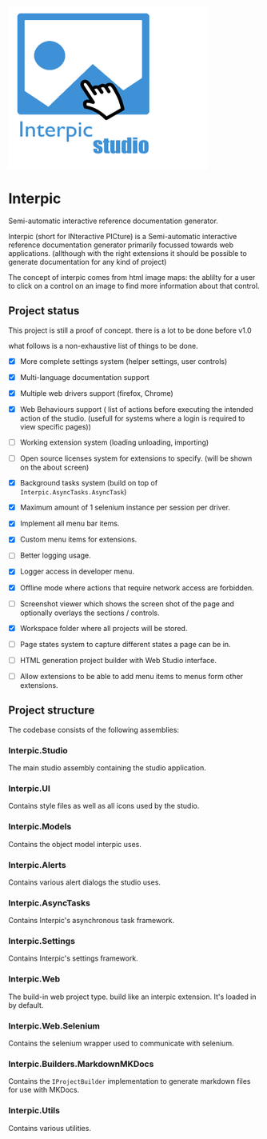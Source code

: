 <img src="https://github.com/lsieben97/Interpic/blob/master/src/Interpic.Icons/Icons/Logo.png" width="400" height="325"/>


# Interpic
Semi-automatic interactive reference documentation generator.  

Interpic (short for INteractive PICture) is a Semi-automatic interactive reference documentation generator primarily focussed towards web applications. (allthough with the right extensions it should be possible to generate documentation for any kind of project)  

The concept of interpic comes from html image maps: the ablilty for a user to click on a control on an image to find more information about that control.

## Project status
This project is still a proof of concept. there is a lot to be done before v1.0  

what follows is a non-exhaustive list of things to be done.
- [x] More complete settings system (helper settings, user controls) 
- [x] Multi-language documentation support
- [x] Multiple web drivers support (firefox, Chrome)
- [x] Web Behaviours support ( list of actions before executing the intended action of the studio. (usefull for systems where a login is required to view specific pages))
- [ ] Working extension system (loading unloading, importing)
- [ ] Open source licenses system for extensions to specify. (will be shown on the about screen)
- [x] Background tasks system (build on top of `Interpic.AsyncTasks.AsyncTask`)
- [x] Maximum amount of 1 selenium instance per session per driver.
- [x] Implement all menu bar items.
- [x] Custom menu items for extensions.
- [ ] Better logging usage.
- [x] Logger access in developer menu.
- [x] Offline mode where actions that require network access are forbidden.
- [ ] Screenshot viewer which shows the screen shot of the page and optionally overlays the sections / controls.
- [x] Workspace folder where all projects will be stored.
- [ ] Page states system to capture different states a page can be in.
- [ ] HTML generation project builder with Web Studio interface.
- [ ] Allow extensions to be able to add menu items to menus form other extensions.


## Project structure
The codebase consists of the following assemblies:
### Interpic.Studio
The main studio assembly containing the studio application.
### Interpic.UI
Contains style files as well as all icons used by the studio.
### Interpic.Models
Contains the object model interpic uses.
### Interpic.Alerts
Contains various alert dialogs the studio uses.
### Interpic.AsyncTasks
Contains Interpic's asynchronous task framework.
### Interpic.Settings
Contains Interpic's settings framework.
### Interpic.Web
The build-in web project type. build like an interpic extension. It's loaded in by default.
### Interpic.Web.Selenium
Contains the selenium wrapper used to communicate with selenium.
### Interpic.Builders.MarkdownMKDocs
Contains the `IProjectBuilder` implementation to generate markdown files for use with MKDocs.
### Interpic.Utils
Contains various utilities.
